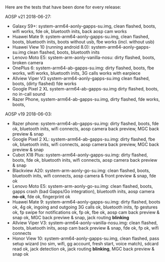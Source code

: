 Here are the tests that have been done for every release:

AOSP v21 2018-06-27:
- Galaxy S9+: system-arm64-aonly-gapps-su.img, clean flashed, boots, wifi works, fde ok, bluetooth inits, back aosp cam works
- Huawei Mate 9: system-arm64-aonly-gapps-su.img, clean flashed, boots, bluetooth inits, boots without usb, fbe works (incl. without usb)
- Huawei View 10 (running android 8.0): system-arm64-aonly-gapps-su.img clean flashed, boots, bluetooth inits
- Lenovo Moto E5: system-arm-aonly-vanilla-nosu: dirty flashed, boots, broken camera
- OnePlus 6: system-arm64-ab-gapps-su.img: dirty flashed, boots, fbe works, wifi works, bluetooth inits, 3G calls works with earpiece
- Allview Viper V3 system-arm64-aonly-gapps-su.img clean flashed, boots, (dirty flashed) fde works
- Google Pixel 2 XL system-arm64-ab-gapps-su.img dirty flashed, boots, no in-call sound
- Razer Phone, system-arm64-ab-gapps-su.img, dirty flashed, fde works, boots, 



AOSP v19 2018-06-03:
- Razer phone: system-arm64-ab-gapps-su.img: dirty flashed, boots, fde ok, bluetooth inits, wifi connects, aosp camera back preview, MGC back preview & snap
- Google Pixel 2 XL: system-arm64-ab-gapps-su.img: dirty flashed, fbe ok, bluetooth inits, wifi connects, aosp camera back preview, MGC back preview & snap
- Cubot X18 Plus: system-arm64-aonly-gapps-su.img: dirty flashed, boots, fde ok, bluetooth inits, wifi connects, aosp camera back preview & snap
- Blackview A20: system-arm-aonly-go-su.img: clean flashed, boots, bluetooth inits, wifi connects, aosp camera & front preview & snap, fde ok
- Lenovo Moto E5: system-arm-aonly-go-su.img: clean flashed, boots, gapps crash (bad Gapps/Go integration), bluetooth inits, aosp camera **no-ok**, fde ok, fingerprint ok
- Huawei Mate 9: system-arm64-aonly-gapps-su.img: dirty flashed, boots ok, 4g ok, ingoing and outgoing 3G calls ok, bluetooth inits, fp gestures ok, fp swipe for notifications ok, fp ok, fbe ok, aosp cam back preview & snap ok, MGC back previwe & snap, jack routing **blinking**
- Allview Viper V3: system-arm64-aonly-vanilla-nosu.img: clean flashed, boots, bluetooth inits, aosp cam back preview & snap, fde ok, fp ok, wifi connects
- Honor View 10: system-arm64-aonly-gapps-su.img, clean flashed, pass setup wizard (no sim, wifi, gg account, fresh start, voice match), sdcard read ok, jack detection ok, jack routing **blinking**, MGC back preview & snap ok